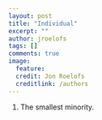 ```yaml
---
layout: post
title: "Individual"
excerpt: ""
author: jroelofs
tags: []
comments: true
image:
  feature:
  credit: Jon Roelofs
  creditlink: /authors
---
```


1. The smallest minority.
